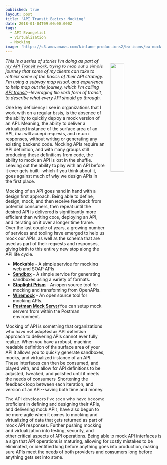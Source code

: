```yaml
---
published: true
layout: post
title: 'API Transit Basics: Mocking'
date: 2018-01-04T09:00:00.000Z
tags:
  - API Evangelist
  - Virtualization
  - Mocking
image: 'https://s3.amazonaws.com/kinlane-productions2/bw-icons/bw-mock-interface.png '
---
```

<p><img src="https://s3.amazonaws.com/kinlane-productions2/bw-icons/bw-mock-interface.png" align="right" width="30%" style="padding: 15px;" /></p>

_This is a series of stories I'm doing as part of [my API Transit work](http://basics.apievangelist.com/), trying to map out a simple journey that some of my clients can take to rethink some of the basics of their API strategy. I'm using a subway map visual, and experience to help map out the journey, which I'm calling [API transit](http://basics.apievangelist.com/)--leveraging the verb form of transit, to describe what every API should go through._

One key deficiency I see in organizations that I work with on a regular basis, is the absence of the ability to quickly deploy a mock version of an API. Meaning, the ability to deliver a virtualized instance of the surface area of an API, that will accept requests, and return responses, without writing or generating any existing backend code. Mocking APIs require an API definition, and with many groups still producing these definitions from code, the ability to mock an API is lost in the shuffle. Leaving out the ability to play with an API before it ever gets built--which if you think about it, goes against much of why we design APIs in the first place.

Mocking of an API goes hand in hand with a design first approach. Being able to define, design, mock, and then receive feedback from potential consumers, then repeat until the desired API is delivered is significantly more efficient than writing code, deploying an API, and iterating on it over a longer time frame. Over the last couple of years, a growing number of services and tooling have emerged to help us mock our APIs, as well as the schema that are used as part of their requests and responses, giving birth to this entirely new stop along the API life cycle.

- [**Mockable**](https://www.mockable.io/) - A simple service for mocking web and SOAP APIs
- [**Sandbox**](https://getsandbox.com/) - A simple service for generating sandboxes using a variety of formats.
- [**Stoplight Prism**](https://github.com/stoplightio/prism) - An open source tool for mocking and transforming from OpenAPIs.
- [**Wiremock**](https://github.com/tomakehurst/wiremock) - An open source tool for mocking APIs.
- [**Postman Mock Server**](https://www.getpostman.com/docs/postman/mock_servers/setting_up_mock)You can setup mock servers from within the Postman environment.

Mocking of API is something that organizations who have not adopted an API definition approach to delivering APIs cannot ever fully realize. When you have a robust, machine readable definition of the surface area of your API it allows you to quickly generate sandboxes, mocks, and virtualized instance of an API. These interfaces can then be consumed, and played with, and allow for API definitions to be adjusted, tweaked, and polished until it meets the needs of consumers. Shortening the feedback loop between each iteration, and version of an API--saving both time and money.

The API developers I've seen who have become proficient in defining and designing their APIs, and delivering mock APIs, have also begun to be more agile when it comes to mocking and virtualizing of data that gets returned as part of mock API responses. Further pushing mocking and virtualization into testing, security, and other critical aspects of API operations. Being able to mock API interfaces is a sign that API operations is maturing, allowing for costly mistakes to be eliminated, or identified long before anything goes into production, making sure APIs meet the needs of both providers and consumers long before anything gets set into stone.
